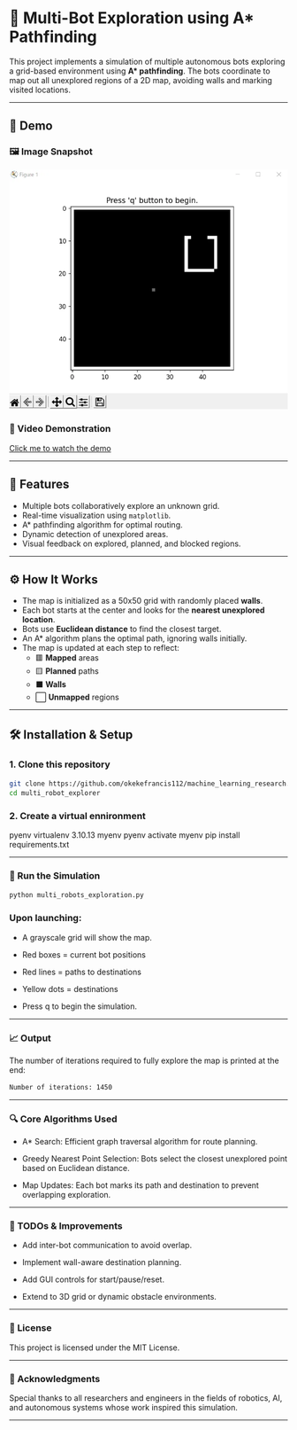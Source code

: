 # 🤖 Multi-Bot Exploration using A* Pathfinding

This project implements a simulation of multiple autonomous bots exploring a grid-based environment using **A\* pathfinding**. The bots coordinate to map out all unexplored regions of a 2D map, avoiding walls and marking visited locations.

---

## 📸 Demo

### 🖼️ Image Snapshot

![Simulation Snapshot](./assets/multi-bot-exploration.png)


### 🎥 Video Demonstration

[Click me to watch the demo](https://drive.google.com/file/d/1eqjwyNpHIvzfWWvoEQMr_JdchoFdN8dN/view?usp=sharing)


---

## 🧠 Features

- Multiple bots collaboratively explore an unknown grid.
- Real-time visualization using `matplotlib`.
- A* pathfinding algorithm for optimal routing.
- Dynamic detection of unexplored areas.
- Visual feedback on explored, planned, and blocked regions.


---

## ⚙️ How It Works

- The map is initialized as a 50x50 grid with randomly placed **walls**.
- Each bot starts at the center and looks for the **nearest unexplored location**.
- Bots use **Euclidean distance** to find the closest target.
- An A* algorithm plans the optimal path, ignoring walls initially.
- The map is updated at each step to reflect:
  - 🟥 **Mapped** areas
  - 🟨 **Planned** paths
  - ⬛ **Walls**
  - ⬜ **Unmapped** regions

---

## 🛠️ Installation & Setup

### 1. Clone this repository

```bash
git clone https://github.com/okekefrancis112/machine_learning_research.git
cd multi_robot_explorer
```

### 2. Create a virtual ennironment
pyenv virtualenv 3.10.13 myenv
pyenv activate myenv
pip install requirements.txt

---

### 🚀 Run the Simulation

```bash
python multi_robots_exploration.py
```

### Upon launching:

- A grayscale grid will show the map.

- Red boxes = current bot positions

- Red lines = paths to destinations

- Yellow dots = destinations

- Press q to begin the simulation.

---

### 📈 Output

The number of iterations required to fully explore the map is printed at the end:

```bash
Number of iterations: 1450
```

---

### 🔍 Core Algorithms Used

- A* Search: Efficient graph traversal algorithm for route planning.

- Greedy Nearest Point Selection: Bots select the closest unexplored point based on Euclidean distance.

- Map Updates: Each bot marks its path and destination to prevent overlapping exploration.

---

### 🧪 TODOs & Improvements

- Add inter-bot communication to avoid overlap.

- Implement wall-aware destination planning.

- Add GUI controls for start/pause/reset.

- Extend to 3D grid or dynamic obstacle environments.

---

### 📄 License

This project is licensed under the MIT License.

---

### 🙌 Acknowledgments

Special thanks to all researchers and engineers in the fields of robotics, AI, and autonomous systems whose work inspired this simulation.


---